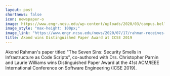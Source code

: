 ```yaml
---
layout: post
shortnews: false
icon: newspaper-o
image: https://www.engr.ncsu.edu/wp-content/uploads/2020/03/campus.belltower.133-1-1200x675.jpg
image_style: "max-height: 100px;"
image_link: "https://www.engr.ncsu.edu/news/2020/07/17/rahman-receives-coe-distinguished-dissertation-award/#:~:text=Dr.,Engineering%27s%202020%20Distinguished%20Dissertation%20Award."
title: Akond wins Distinguished Paper Award at ICSE 2019
---
```


Akond Rahman's paper titled "The Seven Sins: Security Smells in Infrastructure as Code Scripts", co-authored with Drs. Christopher Parnin and Laurie Williams wins Distinguished Paper Award at the 41st ACM/IEEE International Conference on Software Engineering (ICSE 2019).